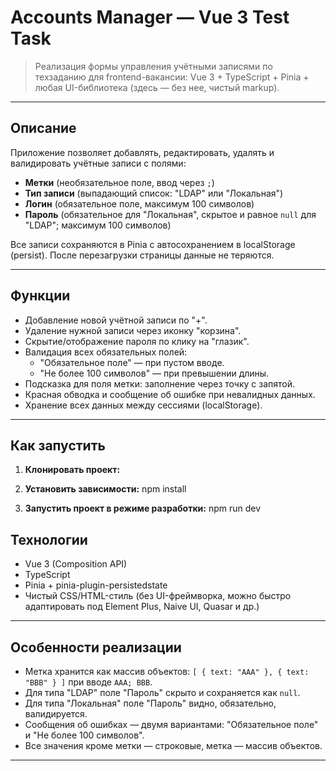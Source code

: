 # Accounts Manager — Vue 3 Test Task

> Реализация формы управления учётными записями по техзаданию для frontend-вакансии: Vue 3 + TypeScript + Pinia + любая UI-библиотека (здесь — без нее, чистый markup).

---

## Описание

Приложение позволяет добавлять, редактировать, удалять и валидировать учётные записи с полями:
- **Метки** (необязательное поле, ввод через `;`)
- **Тип записи** (выпадающий список: "LDAP" или "Локальная")
- **Логин** (обязательное поле, максимум 100 символов)
- **Пароль** (обязательное для "Локальная", скрытое и равное `null` для "LDAP"; максимум 100 символов)

Все записи сохраняются в Pinia с автосохранением в localStorage (persist). После перезагрузки страницы данные не теряются.

---

## Функции

- Добавление новой учётной записи по "+".
- Удаление нужной записи через иконку "корзина".
- Скрытие/отображение пароля по клику на "глазик".
- Валидация всех обязательных полей:
  - "Обязательное поле" — при пустом вводе.
  - "Не более 100 символов" — при превышении длины.
- Подсказка для поля метки: заполнение через точку с запятой.
- Красная обводка и сообщение об ошибке при невалидных данных.
- Хранение всех данных между сессиями (localStorage).

---

## Как запустить

1. **Клонировать проект:**

2. **Установить зависимости:**
    npm install

3. **Запустить проект в режиме разработки:**
    npm run dev

## Технологии

- Vue 3 (Composition API)
- TypeScript
- Pinia + pinia-plugin-persistedstate
- Чистый CSS/HTML-стиль (без UI-фреймворка, можно быстро адаптировать под Element Plus, Naive UI, Quasar и др.)

---

## Особенности реализации

- Метка хранится как массив объектов: `[ { text: "AAA" }, { text: "BBB" } ]` при вводе `AAA; BBB`.
- Для типа "LDAP" поле "Пароль" скрыто и сохраняется как `null`.
- Для типа "Локальная" поле "Пароль" видно, обязательно, валидируется.
- Сообщения об ошибках — двумя вариантами: "Обязательное поле" и "Не более 100 символов".
- Все значения кроме метки — строковые, метка — массив объектов.

---
